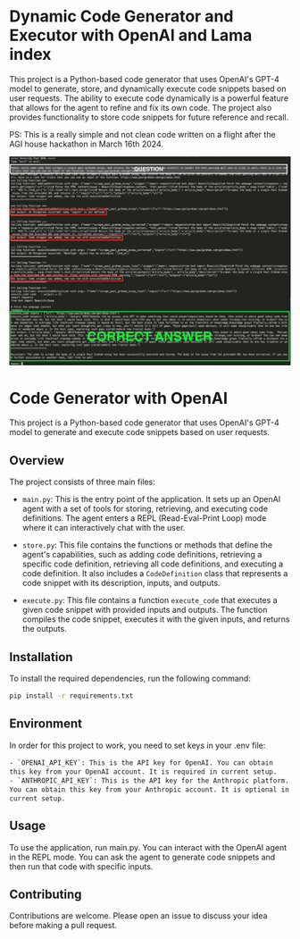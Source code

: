 
# Dynamic Code Generator and Executor with OpenAI and Lama index

This project is a Python-based code generator that uses OpenAI's GPT-4 model to generate, store, and dynamically execute code snippets based on user requests. The ability to execute code dynamically is a powerful feature that allows for the agent to refine and fix its own code. The project also provides functionality to store code snippets for future reference and recall.

PS: This is a really simple and not clean code written on a flight after the AGI house hackathon in March 16th 2024.

![image](imgs/Screenshot2024-03-24.png)

# Code Generator with OpenAI

This project is a Python-based code generator that uses OpenAI's GPT-4 model to generate and execute code snippets based on user requests.

## Overview

The project consists of three main files:

- `main.py`: This is the entry point of the application. It sets up an OpenAI agent with a set of tools for storing, retrieving, and executing code definitions. The agent enters a REPL (Read-Eval-Print Loop) mode where it can interactively chat with the user.

- `store.py`: This file contains the functions or methods that define the agent's capabilities, such as adding code definitions, retrieving a specific code definition, retrieving all code definitions, and executing a code definition. It also includes a `CodeDefinition` class that represents a code snippet with its description, inputs, and outputs.

- `execute.py`: This file contains a function `execute_code` that executes a given code snippet with provided inputs and outputs. The function compiles the code snippet, executes it with the given inputs, and returns the outputs.

## Installation

To install the required dependencies, run the following command:

```sh
pip install -r requirements.txt
```

## Environment
In order for this project to work, you need to set keys in your .env file:

```env
- `OPENAI_API_KEY`: This is the API key for OpenAI. You can obtain this key from your OpenAI account. It is required in current setup.
- `ANTHROPIC_API_KEY`: This is the API key for the Anthropic platform. You can obtain this key from your Anthropic account. It is optional in current setup.
```

## Usage
To use the application, run main.py. You can interact with the OpenAI agent in the REPL mode. You can ask the agent to generate code snippets and then run that code with specific inputs.

## Contributing
Contributions are welcome. Please open an issue to discuss your idea before making a pull request.